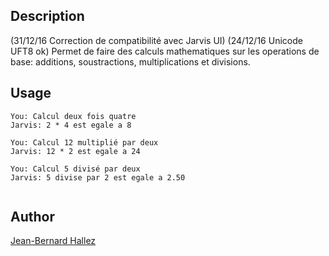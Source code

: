 <!---
IMPORTANT
=========
This README.md is displayed in the WebStore as well as within Jarvis app
Please do not change the structure of this file
Fill-in Description, Usage & Author sections
Make sure to rename the [en] folder into the language code your plugin is written in (ex: fr, es, de, it...)
For multi-language plugin:
- clone the language directory and translate commands/functions.sh
- optionally write the Description / Usage sections in several languages
-->
## Description
(31/12/16 Correction de compatibilité avec Jarvis UI)
(24/12/16 Unicode UFT8 ok)
Permet de faire des calculs mathematiques sur les operations de base: additions, soustractions, multiplications et divisions.

## Usage
```
You: Calcul deux fois quatre
Jarvis: 2 * 4 est egale a 8

You: Calcul 12 multiplié par deux
Jarvis: 12 * 2 est egale a 24

You: Calcul 5 divisé par deux
Jarvis: 5 divise par 2 est egale a 2.50


```

## Author
[Jean-Bernard Hallez](https://github.com/Jean-Bernard-Hallez/jarvis-plugin-math.git)

